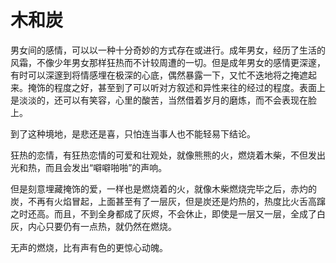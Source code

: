 # 木和炭

男女间的感情，可以以一种十分奇妙的方式存在或进行。成年男女，经历了生活的风霜，不像少年男女那样狂热而不计较周遭的一切。但是成年男女的感情更深邃，有时可以深邃到将情感埋在极深的心底，偶然暴露一下，又忙不迭地将之掩遮起来。掩饰的程度之好，甚至到了可以听对方叙述和异性来往的经过的程度。表面上是淡淡的，还可以有笑容，心里的酸苦，当然借着岁月的磨炼，而不会表现在脸上。 

到了这种境地，是悲还是喜，只怕连当事人也不能轻易下结论。 

狂热的恋情，有狂热恋情的可爱和壮观处，就像熊熊的火，燃烧着木柴，不但发出光和热，而且会发出“噼噼啪啪”的声响。 

但是刻意埋藏掩饰的爱，一样也是燃烧着的火，就像木柴燃烧完毕之后，赤灼的炭，不再有火焰冒起，上面甚至有了一层灰，但是炭还是灼热的，热度比火舌高蹿之时还高。而且，不到全身都成了灰烬，不会休止，即使是一层又一层，全成了白灰，内心只要仍有一点热，就仍然在燃烧。 

无声的燃烧，比有声有色的更惊心动魄。